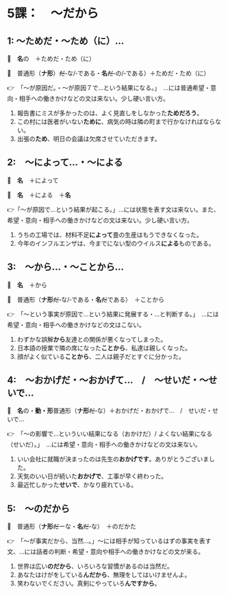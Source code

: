 # 5課：　～だから

## 1: ～ためだ・～ため（に）…

🔗　**名**の　＋ためだ・ため（に）

🔗　普通形（**ナ形**）~~だ~~‐な/‐である・**名**~~だ~~‐の/‐である）＋ためだ・ため（に）

👉　「～が原因だ。・～が原因７で…という結果になる。」　…には普通希望・意向・相手への働きかけなどの文は来ない。少し硬い言い方。

1. 報告書にミスが多かったのは、よく見直しをしなかった**ためだろう**。
2. この村には医者がいない**ために**、病気の時は隣の町まで行かなければならない。
3. 出張の**ため**、明日の会議は欠席させていただきます。 

## 2:　～によって…・～による

🔗　**名**　＋によって

🔗　**名**　＋による　＋**名**

👉「～が原因で…という結果が起こる。」…には状態を表す文は来ない。また、希望・意向・相手への働きかけなどの文は来ない。少し硬い言い方。

1. うちの工場では、材料不足**によって**畳の生産はもうできなくなった。
2. 今年のインフルエンザは、今までにない型のウイルス**による**ものである。

## 3:　～から…・～ことから…

🔗　**名**　＋から

🔗　普通形（**ナ形**~~だ~~‐な/‐である・**名**~~だ~~である）　＋ことから

👉　「～という事実が原因で…という結果に発展する・…と判断する。」　…には希望・意向・相手への働きかけなどの文はこない。

1. わずかな誤解**から**友達との関係が悪くなってしまった。
2. 日本語の授業で隣の席になった**ことから**、私達は親しくなった。
3. 顔がよく似ている**ことから**、二人は親子だとすぐに分かった。

## 4:　～おかげだ・～おかげて…　/　～せいだ・～せいで…

🔗　**名**の・**動・形**普通形（**ナ形**~~だ~~‐な）＋おかげだ・おかげで…　/　せいだ・せいで…

👉　「～の影響で…といういい結果になる（おかけだ）/ よくない結果になる（せいだ）。」　…には希望・意向・相手への働きかけなどの文は来ない。

1. いい会社に就職が決まったのは先生の**おかげです**。ありがとうございました。
2. 天気のいい日が続いた**おかげで**、工事が早く終わった。
3. 最近忙しかった**せいで**、かなり疲れている。

## 5:　～のだから

🔗　普通形（**ナ形**~~だ~~ーな・**名**~~だ~~‐な）　＋のだかた

👉　「～が事実だから、当然…。」～には相手が知っているはずの事実を表す文、…には話者の判断・希望・意向や相手への働きかけなどの文が来る。

1. 世界は広い**のだから**、いろいろな習慣があるのは当然だ。
2. あなたはけがをしている**んだから**、無理をしてはいけませんよ。
3. 笑わないでください。真剣にやっていろ**んですから**。
